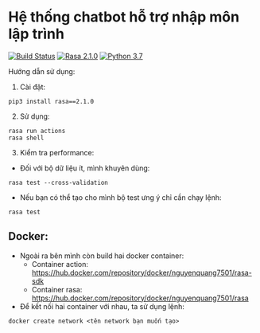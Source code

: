 # Hệ thống chatbot hỗ trợ nhập môn lập trình
[![Build Status](https://travis-ci.com/anhquan075/cpp_learning_chatbot.svg?branch=mainbranch)](https://travis-ci.com/anhquan075/cpp_learning_chatbot)
[![Rasa 2.1.0](https://img.shields.io/badge/Rasa-2.1.0-blueviolet)](https://github.com/RasaHQ/rasa/tree/2.1.x)
[![Python 3.7](https://img.shields.io/badge/Python-3.7-3776AB)](https://www.python.org/downloads/release/python-370/)

Hướng dẫn sử dụng:
1) Cài đặt:
```
pip3 install rasa==2.1.0
```
2) Sử dụng:
```
rasa run actions
rasa shell
```
3) Kiểm tra performance:
- Đối với bộ dữ liệu ít, mình khuyên dùng:
```
rasa test --cross-validation
```
- Nếu bạn có thể tạo cho mình bộ test ưng ý chỉ cần chạy lệnh:
```
rasa test
```

## Docker:
- Ngoài ra bên mình còn build hai docker container:
  + Container action: https://hub.docker.com/repository/docker/nguyenquang7501/rasa-sdk
  + Container rasa: https://hub.docker.com/repository/docker/nguyenquang7501/rasa
- Để kết nối hai container với nhau, ta sử dụng lệnh:
```
docker create network <tên network bạn muốn tạo>
```
